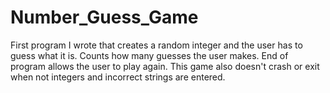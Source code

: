 # Number_Guess_Game
First program I wrote that creates a random integer and the user has to guess what it is.
Counts how many guesses the user makes.
End of program allows the user to play again.
This game also doesn't crash or exit when not integers and incorrect strings are entered.

